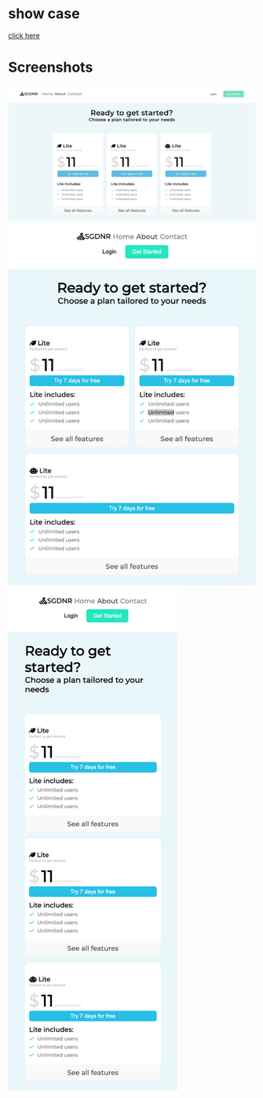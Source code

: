 # **show case**
[click here](https://codepen.io/micodev/pen/XWYyJxj)
# **Screenshots**
![web screenshot](/screenshots/web.png)
![web screenshot](/screenshots/tablet.png)
![web screenshot](/screenshots/mobile.png)

